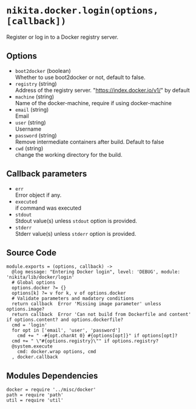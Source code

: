
# `nikita.docker.login(options, [callback])`

Register or log in to a Docker registry server.

## Options

* `boot2docker` (boolean)   
  Whether to use boot2docker or not, default to false.   
* `registry` (string)   
  Address of the registry server. "https://index.docker.io/v1/" by default   
* `machine` (string)   
  Name of the docker-machine, require if using docker-machine   
* `email` (string)   
  Email   
* `user` (string)   
  Username   
* `password` (string)   
  Remove intermediate containers after build. Default to false   
* `cwd` (string)   
  change the working directory for the build.   

## Callback parameters

* `err`   
  Error object if any.   
* `executed`   
  if command was executed   
* `stdout`   
  Stdout value(s) unless `stdout` option is provided.   
* `stderr`   
  Stderr value(s) unless `stderr` option is provided.   

## Source Code

    module.exports = (options, callback) ->
      @log message: "Entering Docker login", level: 'DEBUG', module: 'nikita/lib/docker/login'
      # Global options
      options.docker ?= {}
      options[k] ?= v for k, v of options.docker
      # Validate parameters and madatory conditions
      return callback  Error 'Missing image parameter' unless options.image?
      return callback  Error 'Can not build from Dockerfile and content' if options.content? and options.dockerfile?
      cmd = 'login'
      for opt in ['email', 'user', 'password']
        cmd += " -#{opt.charAt 0} #{options[opt]}" if options[opt]?
      cmd += " \"#{options.registry}\"" if options.registry?
      @system.execute
        cmd: docker.wrap options, cmd
      , docker.callback

## Modules Dependencies

    docker = require '../misc/docker'
    path = require 'path'
    util = require 'util'

